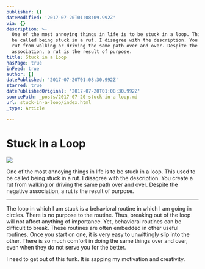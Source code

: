 ```yaml
---
publisher: {}
dateModified: '2017-07-20T01:08:09.992Z'
via: {}
description: >-
  One of the most annoying things in life is to be stuck in a loop. This used to
  be called being stuck in a rut. I disagree with the description. You create a
  rut from walking or driving the same path over and over. Despite the negative
  association, a rut is the result of purpose.
title: Stuck in a Loop
hasPage: true
inFeed: true
author: []
datePublished: '2017-07-20T01:08:30.992Z'
starred: true
datePublishedOriginal: '2017-07-20T01:08:30.992Z'
sourcePath: _posts/2017-07-20-stuck-in-a-loop.md
url: stuck-in-a-loop/index.html
_type: Article

---
```

# Stuck in a Loop
![](https://the-grid-user-content.s3-us-west-2.amazonaws.com/1d0a2e54-d5f8-4340-a1c8-0b0acb839849.jpg)

One of the most annoying things in life is to be stuck in a loop. This used to be called being stuck in a rut. I disagree with the description. You create a rut from walking or driving the same path over and over. Despite the negative association, a rut is the result of purpose.

---

The loop in which I am stuck is a behavioral routine in which I am going in circles. There is no purpose to the routine. Thus, breaking out of the loop will not affect anything of importance. Yet, behavioral routines can be difficult to break. These routines are often embedded in other useful routines. Once you start on one, it is very easy to unwittingly slip into the other. There is so much comfort in doing the same things over and over, even when they do not serve you for the better.

I need to get out of this funk. It is sapping my motivation and creativity.